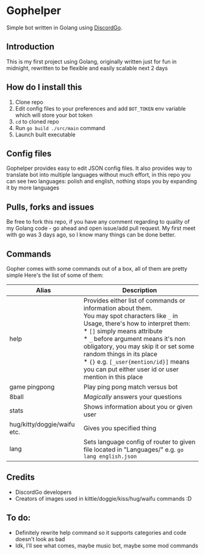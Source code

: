# Gophelper
Simple bot written in Golang using [DiscordGo](https://github.com/bwmarrin/discordgo).

## Introduction
This is my first project using Golang, originally written just for fun in midnight, rewritten to be flexible and easily scalable next 2 days

## How do I install this
1. Clone repo
2. Edit config files to your preferences and add `BOT_TOKEN` env variable which will store your bot token
3. `cd` to cloned repo
4. Run `go build ./src/main` command
5. Launch built executable

## Config files
Gophelper provides easy to edit JSON config files.
It also provides way to translate bot into multiple languages without much effort, in this repo you can see two languages: polish and english, nothing stops you by expanding it by more languages

## Pulls, forks and issues
Be free to fork this repo, if you have any comment regarding to quality of my Golang code - go ahead and open issue/add pull request. My first meet with go was 3 days ago, so I know many things can be done better.

## Commands
Gopher comes with some commands out of a box, all of them are pretty simple
Here's the list of some of them:

| Alias                       | Description                                                                                                                                                                                                                                                                                                                                                                                 |
|-----------------------------|---------------------------------------------------------------------------------------------------------------------------------------------------------------------------------------------------------------------------------------------------------------------------------------------------------------------------------------------------------------------------------------------|
| help                        | Provides either list of commands or information about them.<br>You may spot characters like `_` in Usage, there's how to interpret them:<br> * `[]` simply means attribute<br> * `_` before argument means it's non obligatory, you may skip it or set some random things in its place<br> * `{}` e.g. `[_user{mention/id}]` means you can put either user id or user mention in this place |
| game pingpong               | Play ping pong match versus bot                                                                                                                                                                                                                                                                                                                                                             |
| 8ball                       | *Magically* answers your questions                                                                                                                                                                                                                                                                                                                                                          |
| stats                       | Shows information about you or given user                                                                                                                                                                                                                                                                                                                                                   |
| hug/kitty/doggie/waifu etc. | Gives you specified thing                                                                                                                                                                                                                                                                                                                                                                   |
| lang                        | Sets language config of router to given file located in "Languages/" e.g. `go lang english.json`                                                                                                                                                                                                                                                                                            |

## Credits
* DiscordGo developers
* Creators of images used in kittie/doggie/kiss/hug/waifu commands :D

## To do:
* Definitely rewrite help command so it supports categories and code doesn't look as bad
* Idk, I'll see what comes, maybe music bot, maybe some mod commands